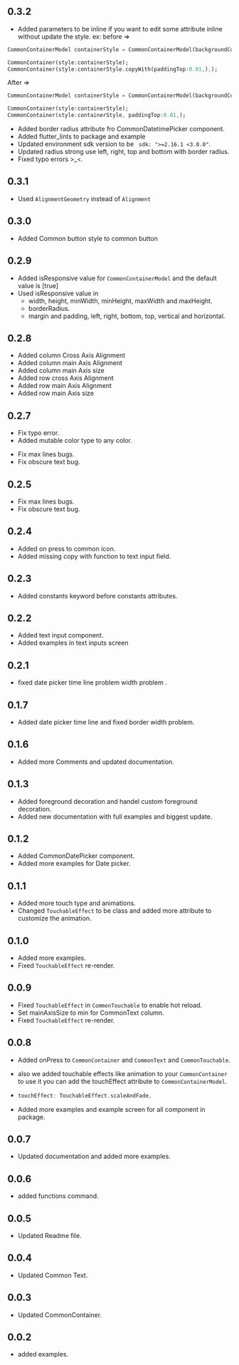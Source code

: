 ## 0.3.2

- Added parameters to be inline if you want to edit some attribute inline without update the style.
ex: 
before =>
```dart 
CommonContainerModel containerStyle = CommonContainerModel(backgroundColor:Colors.red, width:0.2,);

CommonContainer(style:containerStyle);
CommonContainer(style:containerStyle.copyWith(paddingTop:0.01,),);
```

After =>
```dart 
CommonContainerModel containerStyle = CommonContainerModel(backgroundColor:Colors.red, width:0.2,);

CommonContainer(style:containerStyle);
CommonContainer(style:containerStyle, paddingTop:0.01,);
```

- Added border radius attribute fro CommonDatetimePicker component.
- Added flutter_lints to package and example 
- Updated environment sdk version to be ` sdk: ">=2.16.1 <3.0.0"`.
- Updated radius strong use left, right, top and bottom with border radius.
- Fixed typo errors >_<.

## 0.3.1

- Used `AlignmentGeometry` instead of `Alignment`

## 0.3.0

- Added Common button style to common button

## 0.2.9

- Added isResponsive value for `CommonContainerModel` and the default value is [true]
- Used isResponsive value in 
  - width, height, minWidth, minHeight, maxWidth and maxHeight.
  - borderRadius.
  - margin and padding, left, right, bottom, top, vertical and horizontal.

## 0.2.8

- Added column Cross Axis Alignment
- Added column main Axis Alignment
- Added column main Axis size
- Added row cross Axis Alignment
- Added row main Axis Alignment
- Added row main Axis size

## 0.2.7
* Fix typo error.
* Added mutable color type to any color.

- Fix max lines bugs.
- Fix obscure text bug.


## 0.2.5
* Fix max lines bugs.
* Fix obscure text bug.

## 0.2.4

- Added on press to common icon.
- Added missing copy with function to text input field.

## 0.2.3

- Added constants keyword before constants attributes.

## 0.2.2

- Added text input component.
- Added examples in text inputs screen

## 0.2.1

- fixed date picker time line problem width problem .

## 0.1.7

- Added date picker time line and fixed border width problem.

## 0.1.6

- Added more Comments and updated documentation.

## 0.1.3

- Added foreground decoration and handel custom foreground decoration.
- Added new documentation with full examples and biggest update.

## 0.1.2

- Added CommonDatePicker component.
- Added more examples for Date picker.

## 0.1.1

- Added more touch type and animations.
- Changed `TouchableEffect` to be class and added more attribute to customize the animation.

## 0.1.0

- Added more examples.
- Fixed `TouchableEffect` re-render.

## 0.0.9

- Fixed `TouchableEffect` in `CommonTouchable` to enable hot reload.
- Set mainAxisSize to min for CommonText column.
- Fixed `TouchableEffect` re-render.

## 0.0.8

- Added onPress to `CommonContainer` and `CommonText` and `CommonTouchable`.
- also we added touchable effects like animation to your `CommonContainer` to use it you can add the touchEffect attribute to `CommonContainerModel`.

- ```dart
  touchEffect: TouchableEffect.scaleAndFade,
  ```
- Added more examples and example screen for all component in package.

## 0.0.7

- Updated documentation and added more examples.

## 0.0.6

- added functions command.

## 0.0.5

- Updated Readme file.

## 0.0.4

- Updated Common Text.

## 0.0.3

- Updated CommonContainer.

## 0.0.2

- added examples.